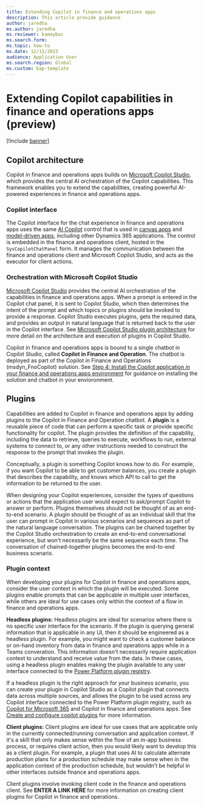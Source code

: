 ```yaml
---
title: Extending Copilot in finance and operations apps
description: This article provide guidance
author: jaredha
ms.author: jaredha
ms.reviewer: kamaybac
ms.search.form:
ms.topic: how-to
ms.date: 12/11/2023
audience: Application User
ms.search.region: Global
ms.custom: bap-template
---
```


# Extending Copilot capabilities in finance and operations apps (preview)

[!include [banner](../includes/banner.md)]

## Copilot architecture
Copilot in finance and operations apps builds on [Microsoft Copilot Studio](https://learn.microsoft.com/microsoft-copilot-studio/fundamentals-what-is-copilot-studio), which provides the central AI orchestration of the Copilot capabilities. This framework enables you to extend the capabilities, creating powerful AI-powered experiences in finance and operations apps. 

### Copilot interface
The Copilot interface for the chat experience in finance and operations apps uses the same [AI Copilot](https://learn.microsoft.com/power-apps/maker/canvas-apps/ai-overview) control that is used in [canvas apps](https://learn.microsoft.com/power-apps/maker/canvas-apps/add-ai-copilot) and [model-driven apps](https://learn.microsoft.com/power-apps/maker/model-driven-apps/add-ai-copilot), including other Dynamics 365 applications. The control is embedded in the finance and operations client, hosted in the `SysCopilotChatPanel` form. It manages the communication between the finance and operations client and Microsoft Copilot Studio, and acts as the executor for client actions.

### Orchestration with Microsoft Copilot Studio
[Microsoft Copilot Studio](https://learn.microsoft.com/microsoft-copilot-studio/fundamentals-what-is-copilot-studio) provides the central AI orchestration of the capabilities in finance and operations apps. When a prompt is entered in the Copilot chat panel, it is sent to Copilot Studio, which then determines the intent of the prompt and which topics or plugins should be invoked to provide a response. Copilot Studio executes plugins, gets the required data, and provides an output in natural language that is returned back to the user in the Copilot interface. See [Microsoft Copilot Studio plugin architecture](https://learn.microsoft.com/microsoft-copilot-studio/copilot-plugins-architecture) for more detail on the architecture and execution of plugins in Copilot Studio.

Copilot in finance and operations apps is bound to a single chatbot in Copilot Studio, called **Copilot in Finance and Operation**. The chatbot is deployed as part of the Copilot in Finance and Operations (msdyn_FnoCopilot) solution. See [Step 4: Install the Copilot application in your finance and operations apps environment](https://learn.microsoft.com/dynamics365/fin-ops-core/dev-itpro/copilot/enable-copilot#step-4-install-the-copilot-application-in-your-finance-and-operations-apps-environment) for guidance on installing the solution and chatbot in your envioronment.

## Plugins
Capabilities are added to Copilot in finance and operations apps by adding plugins to the Copilot in Finance and Operation chatbot. A **plugin** is a reusable piece of code that can perform a specific task or provide specific functionality for copilot. The plugin provides the definition of the capability, including the data to retrieve, queries to execute, workflows to run, external systems to connect to, or any other instructions needed to construct the response to the prompt that invokes the plugin. 

Conceptually, a plugin is something Copilot knows how to do. For example, if you want Copilot to be able to get customer balances, you create a plugin that describes the capability, and knows which API to call to get the information to be returned to the user.

When designing your Copilot experiences, consider the types of questions or actions that the application user would expect to ask/prompt Copilot to answer or perform. Plugins themselves should not be thought of as an end-to-end scenario. A plugin should be thought of as an individual skill that the user can prompt in Copilot in various scenarios and sequences as part of the natural language conversation. The plugins can be chained together by the Copilot Studio orchestration to create an end-to-end conversational experience, but won't necessarily be the same sequence each time. The conversation of chained-together plugins becomes the end-to-end business scenario.

### Plugin context
When developing your plugins for Copilot in finance and operations apps, consider the user context in which the plugin will be executed. Some plugins enable prompts that can be applicable in multiple user interfaces, while others are ideal for use cases only within the context of a flow in finance and operations apps.

**Headless plugins:** Headless plugins are ideal for scenarios where there is no specific user interface for the scenario. If the plugin is querying general information that is applicable in any UI, then it should be engineered as a headless plugin. For example, you might want to check a customer balance or on-hand inventory from data in finance and operations apps while in a Teams converation. This information doesn't necessarily require application context to understand and receive value from the data. In these cases, using a headless plugin enables making the plugin available to any user interface connected to the [Power Platform plugin registry](https://learn.microsoft.com/microsoft-copilot-studio/copilot-plugins-architecture#business-applications-and-power-platform-plugin-registry).

If a headless plugin is the right approach for your business scenario, you can create your plugin in Copilot Studio as a Copilot plugin that connects data across multiple sources, and allows the plugin to be used across any Copilot interface connected to the Power Platform plugin registry, such as [Copilot for Microsoft 365](https://www.microsoft.com/microsoft-365/copilot-for-work) and Copilot in finance and operations apps. See [Create and configure copilot plugins](https://learn.microsoft.com/microsoft-copilot-studio/copilot-plugins-overview) for more information.

**Client plugins:** Client plugins are ideal for use cases that are applicable only in the currently connected/running conversation and application context. If it's a skill that only makes sense within the flow of an in-app business process, or requires client action, then you would likely want to develop this as a client plugin. For example, a plugin that uses AI to calculate alternate production plans for a production schedule may make sense when in the application context of the production schedule, but wouldn't be helpful in other interfaces outside finance and operations apps.

Client plugins involve invoking client code in the finance and operations client. See **ENTER A LINK HERE** for more information on creating client plugins for Copilot in finance and operations.
